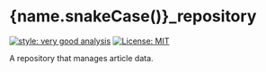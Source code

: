 # {name.snakeCase()}_repository

[![style: very good analysis][very_good_analysis_badge]][very_good_analysis_link]
[![License: MIT][license_badge]][license_link]

A repository that manages article data.

[license_badge]: https://img.shields.io/badge/license-MIT-blue.svg
[license_link]: https://opensource.org/licenses/MIT
[very_good_analysis_badge]: https://img.shields.io/badge/style-very_good_analysis-B22C89.svg
[very_good_analysis_link]: https://pub.dev/packages/very_good_analysis